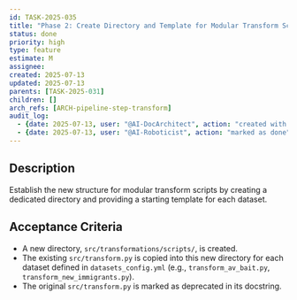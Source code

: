 ```yaml
---
id: TASK-2025-035
title: "Phase 2: Create Directory and Template for Modular Transform Scripts"
status: done
priority: high
type: feature
estimate: M
assignee: 
created: 2025-07-13
updated: 2025-07-13
parents: [TASK-2025-031]
children: []
arch_refs: [ARCH-pipeline-step-transform]
audit_log:
  - {date: 2025-07-13, user: "@AI-DocArchitect", action: "created with status backlog"}
  - {date: 2025-07-13, user: "@AI-Roboticist", action: "marked as done"}
---
```

## Description
Establish the new structure for modular transform scripts by creating a dedicated directory and providing a starting template for each dataset.

## Acceptance Criteria
- A new directory, `src/transformations/scripts/`, is created.
- The existing `src/transform.py` is copied into this new directory for each dataset defined in `datasets_config.yml` (e.g., `transform_av_bait.py`, `transform_new_immigrants.py`).
- The original `src/transform.py` is marked as deprecated in its docstring. 